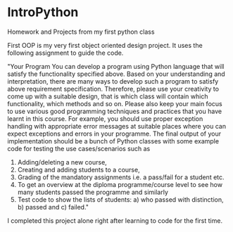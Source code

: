 # IntroPython
Homework and Projects from my first python class

First OOP is my very first object oriented design project. It uses the following assignment to guide the code.

"Your Program
You can develop a program using Python language that will satisfy the functionality specified above. Based
on your understanding and interpretation, there are many ways to develop such a program to satisfy above
requirement specification. Therefore, please use your creativity to come up with a suitable design, that is
which class will contain which functionality, which methods and so on. Please also keep your main focus to
use various good programming techniques and practices that you have learnt in this course. For example,
you should use proper exception handling with appropriate error messages at suitable places where you
can expect exceptions and errors in your programme. The final output of your implementation should be
a bunch of Python classes with some example code for testing the use cases/scenarios such as
1. Adding/deleting a new course,
2. Creating and adding students to a course,
3. Grading of the mandatory assignments i.e. a pass/fail for a student etc.
4. To get an overview at the diploma programme/course level to see how many students passed the
programme and similarly
5. Test code to show the lists of students: a) who passed with distinction, b) passed and c) failed."

I completed this project alone right after learning to code for the first time. 
